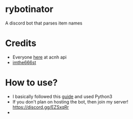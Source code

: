 # rybotinator
A discord bot that parses item names
# Credits
* Everyone [here](http://acnhapi.com/) at acnh api
* [imthe666st](https://github.com/imthe666st/ACNH/tree/master/item_ids)

# How to use?
* I basically followed this [guide](https://realpython.com/how-to-make-a-discord-bot-python/) and used Python3
* If you don't plan on hosting the bot, then join my server! https://discord.gg/EZSxqRr
* 
